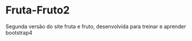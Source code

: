 # Fruta-Fruto2
Segunda versão do site fruta e fruto, desenvolvida para treinar e aprender bootstrap4
